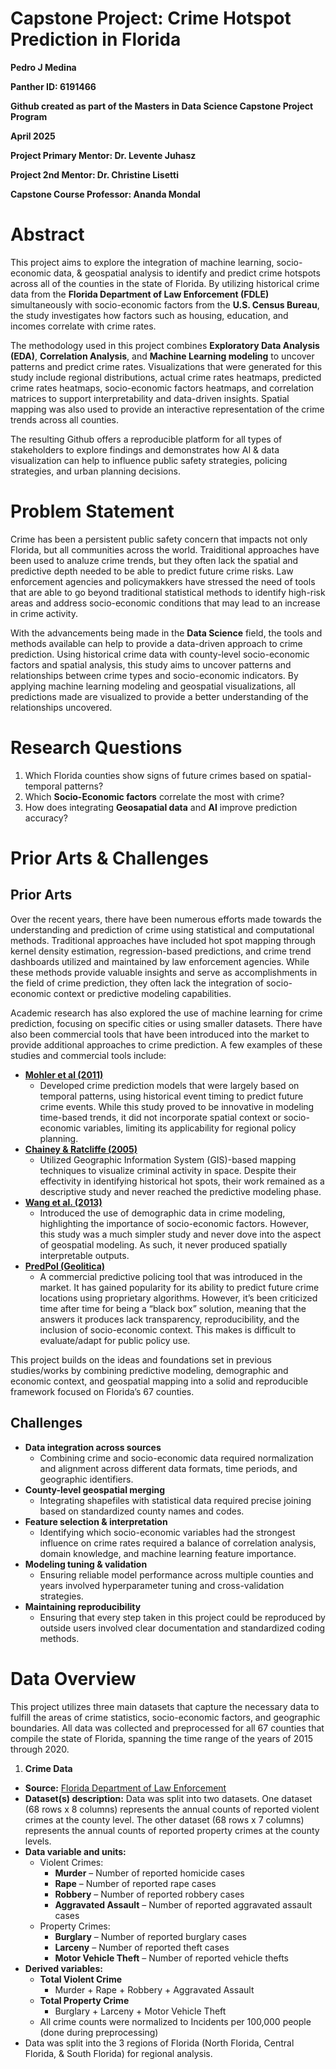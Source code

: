 # Capstone Project: Crime Hotspot Prediction in Florida
**Pedro J Medina**

**Panther ID: 6191466**  

**Github created as part of the Masters in Data Science Capstone Project Program**  

**April 2025**  

**Project Primary Mentor: Dr. Levente Juhasz**  

**Project 2nd Mentor: Dr. Christine Lisetti**  

**Capstone Course Professor: Ananda Mondal**  

# Abstract
This project aims to explore the integration of machine learning, socio-economic data, & geospatial analysis to identify and predict crime hotspots across all of the counties in the state of Florida. By utilizing historical crime data from the **Florida Department of Law Enforcement (FDLE)** simultaneously with socio-economic factors from the **U.S. Census Bureau**, the study investigates how factors such as housing, education, and incomes correlate with crime rates.  

The methodology used in this project combines **Exploratory Data Analysis (EDA)**, **Correlation Analysis**, and **Machine Learning modeling** to uncover patterns and predict crime rates. Visualizations that were generated for this study include regional distributions, actual crime rates heatmaps, predicted crime rates heatmaps, socio-economic factors heatmaps, and correlation matrices to support interpretability and data-driven insights. Spatial mapping was also used to provide an interactive representation of the crime trends across all counties.  

The resulting Github offers a reproducible platform for all types of stakeholders to explore findings and demonstrates how AI & data visualization can help to influence public safety strategies, policing strategies, and urban planning decisions. 

# Problem Statement
Crime has been a persistent public safety concern that impacts not only Florida, but all communities across the world. Traiditional approaches have been used to analuze crime trends, but they often lack the spatial and predictive depth needed to be able to predict future crime risks. Law enforcement agencies and policymakkers have stressed the need of tools that are able to go beyond traditional statistical methods to identify high-risk areas and address socio-economic conditions that may lead to an increase in crime activity.  

With the advancements being made in the **Data Science** field, the tools and methods available can help to provide a data-driven approach to crime prediction. Using historical crime data with county-level socio-economic factors and spatial analysis, this study aims to uncover patterns and relationships between crime types and socio-economic indicators. By applying machine learning modeling and geospatial visualizations, all predictions made are visualized to provide a better understanding of the relationships uncovered.

# Research Questions
1) Which Florida counties show signs of future crimes based on spatial-temporal patterns?
2) Which **Socio-Economic factors** correlate the most with crime?
3) How does integrating **Geosapatial data** and **AI** improve prediction accuracy?

# Prior Arts & Challenges
## Prior Arts
Over the recent years, there have been numerous efforts made towards the understanding and prediction of crime using statistical and computational methods. Traditional approaches have included hot spot mapping through kernel density estimation, regression-based predictions, and crime trend dashboards utilized and maintained by law enforcement agencies. While these methods provide valuable insights and serve as accomplishments in the field of crime prediction, they often lack the integration of socio-economic context or predictive modeling capabilities.  

Academic research has also explored the use of machine learning for crime prediction, focusing on specific cities or using smaller datasets. There have also been commercial tools that have been introduced into the market to provide additional approaches to crime prediction. A few examples of these studies and commercial tools include:  

- **[Mohler et al (2011)](https://www.tandfonline.com/doi/abs/10.1198/jasa.2011.ap09546)**
  - Developed crime prediction models that were largely based on temporal patterns, using historical event timing to predict future crime events. While this study proved to be innovative in modeling time-based trends, it did not incorporate spatial context or socio-economic variables, limiting its applicability for regional policy planning. 
- **[Chainey & Ratcliffe (2005)](https://www.wiley.com/en-us/GIS+and+Crime+Mapping-p-9781118685198)**
  - Utilized Geographic Information System (GIS)-based mapping techniques to visualize criminal activity in space. Despite their effectivity in identifying historical hot spots, their work remained as a descriptive study and never reached the predictive modeling phase. 
- **[Wang et al. (2013)](https://www.researchgate.net/publication/309351102_Crime_Rate_Inference_with_Big_Data)**
  - Introduced the use of demographic data in crime modeling, highlighting the importance of socio-economic factors. However, this study was a much simpler study and never dove into the aspect of geospatial modeling. As such, it never produced spatially interpretable outputs.
- **[PredPol (Geolitica)](https://en.wikipedia.org/wiki/Geolitica)**
  - A commercial predictive policing tool that was introduced in the market. It has gained popularity for its ability to predict future crime locations using proprietary algorithms. However, it’s been criticized time after time for being a “black box” solution, meaning that the answers it produces lack transparency, reproducibility, and the inclusion of socio-economic context. This makes is difficult to evaluate/adapt for public policy use.

This project builds on the ideas and foundations set in previous studies/works by combining predictive modeling, demographic and economic context, and geospatial mapping into a solid and reproducible framework focused on Florida’s 67 counties. 

## Challenges
- **Data integration across sources**
  - Combining crime and socio-economic data required normalization and alignment across different data formats, time periods, and geographic identifiers.
- **County-level geospatial merging**
  - Integrating shapefiles with statistical data required precise joining based on standardized county names and codes.
- **Feature selection & interpretation**
  - Identifying which socio-economic variables had the strongest influence on crime rates required a balance of correlation analysis, domain knowledge, and machine learning feature importance.
- **Modeling tuning & validation**
  - Ensuring reliable model performance across multiple counties and years involved hyperparameter tuning and cross-validation strategies.
- **Maintaining reproducibility**
  - Ensuring that every step taken in this project could be reproduced by outside users involved clear documentation and standardized coding methods.
 
# Data Overview
This project utilizes three main datasets that capture the necessary data to fulfill the areas of crime statistics, socio-economic factors, and geographic boundaries. All data was collected and preprocessed for all 67 counties that compile the state of Florida, spanning the time range of the years of 2015 through 2020.

1) **Crime Data**
  - **Source:** [Florida Department of Law Enforcement](https://www.fdle.state.fl.us/CJAB/UCR/Annual-Reports/UCR-Offense-Data)
  - **Dataset(s) description:** Data was split into two datasets. One dataset (68 rows x 8 columns) represents the annual counts of reported violent crimes at the county level. The other dataset (68 rows x 7 columns) represents the annual counts of reported property crimes at the county levels.
  - **Data variable and units:**
      - Violent Crimes:
          - **Murder** – Number of reported homicide cases
          - **Rape** – Number of reported rape cases
          - **Robbery** – Number of reported robbery cases
          - **Aggravated Assault** – Number of reported aggravated assault cases
      - Property Crimes:
          - **Burglary** – Number of reported burglary cases
          - **Larceny** – Number of reported theft cases
          - **Motor Vehicle Theft** – Number of reported vehicle thefts
  - **Derived variables:**
      - **Total Violent Crime**
          - Murder + Rape + Robbery + Aggravated Assault
      - **Total Property Crime**
          - Burglary + Larceny + Motor Vehicle Theft
      - All crime counts were normalized to Incidents per 100,000 people (done during preprocessing)
  - Data was split into the 3 regions of Florida (North Florida, Central Florida, & South Florida) for regional analysis.
